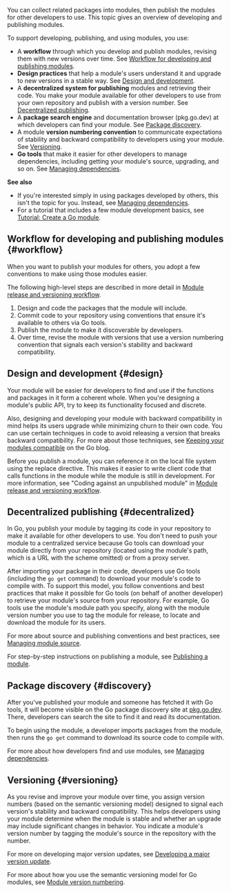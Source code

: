 <!--{
  "Title": "Developing and publishing modules",
  "Path": "/doc/modules/developing"
}-->

You can collect related packages into modules, then publish the modules for
other developers to use. This topic gives an overview of developing and
publishing modules.

To support developing, publishing, and using modules, you use:

*   A **workflow** through which you develop and publish modules, revising them
	with new versions over time. See [Workflow for developing and publishing
	modules](#workflow).
*	**Design practices** that help a module's users understand it and upgrade
	to new versions in a stable way. See [Design and development](#design).
*   A **decentralized system for publishing** modules and retrieving their code.
	You make your module available for other developers to use from your own
	repository and publish with a version number. See [Decentralized
	publishing](#decentralized).
*   A **package search engine** and documentation browser (pkg.go.dev) at which
	developers can find your module. See [Package discovery](#discovery).
*   A module **version numbering convention** to communicate expectations of
	stability and backward compatibility to developers using your module. See
	[Versioning](#versioning).
*   **Go tools** that make it easier for other developers to manage
	dependencies, including getting your module's source, upgrading, and so on.
	See [Managing dependencies](/doc/modules/managing-dependencies).

**See also**

*   If you're interested simply in using packages developed by others, this
	isn't the topic for you. Instead, see [Managing
	dependencies](managing-dependencies).
*   For a tutorial that includes a few module development basics, see
	[Tutorial: Create a Go module](/doc/tutorial/create-module).

## Workflow for developing and publishing modules {#workflow}

When you want to publish your modules for others, you adopt a few conventions to
make using those modules easier.

The following high-level steps are described in more detail in [Module release
and versioning workflow](release-workflow).

1. Design and code the packages that the module will include.
1. Commit code to your repository using conventions that ensure it's available
	to others via Go tools.
1. Publish the module to make it discoverable by developers.
1. Over time, revise the module with versions that use a version numbering
	convention that signals each version's stability and backward compatibility.

## Design and development {#design}

Your module will be easier for developers to find and use if the functions and
packages in it form a coherent whole. When you're designing a module's public
API, try to keep its functionality focused and discrete.

Also, designing and developing your module with backward compatibility in mind
helps its users upgrade while minimizing churn to their own code. You can use
certain techniques in code to avoid releasing a version that breaks backward
compatibility. For more about those techniques, see [Keeping your modules
compatible](https://blog.golang.org/module-compatibility) on the Go blog.

Before you publish a module, you can reference it on the local file system using
the replace directive. This makes it easier to write client code that calls
functions in the module while the module is still in development. For more
information, see "Coding against an unpublished module" in [Module release and
versioning workflow](release-workflow#unpublished).

## Decentralized publishing {#decentralized}

In Go, you publish your module by tagging its code in your repository to make it
available for other developers to use. You don't need to push your module to a
centralized service because Go tools can download your module directly from your
repository (located using the module's path, which is a URL with the scheme
omitted) or from a proxy server.

After importing your package in their code, developers use Go tools (including
the `go get` command) to download your module's code to compile with. To support
this model, you follow conventions and best practices that make it possible for
Go tools (on behalf of another developer) to retrieve your module's source from
your repository. For example, Go tools use the module's module path you specify,
along with the module version number you use to tag the module for release, to
locate and download the module for its users.

For more about source and publishing conventions and best practices, see
[Managing module source](/doc/modules/managing-source).

For step-by-step instructions on publishing a module, see [Publishing a
module](publishing).

## Package discovery {#discovery}

After you've published your module and someone has fetched it with Go tools, it
will become visible on the Go package discovery site at
[pkg.go.dev](https://pkg.go.dev/). There, developers can search the site to find
it and read its documentation.

To begin using the module, a developer imports packages from the module, then
runs the `go get` command to download its source code to compile with.

For more about how developers find and use modules, see [Managing
dependencies](managing-dependencies).

## Versioning {#versioning}

As you revise and improve your module over time, you assign version numbers
(based on the semantic versioning model) designed to signal each version's
stability and backward compatibility. This helps developers using your module
determine when the module is stable and whether an upgrade may include
significant changes in behavior. You indicate a module's version number by
tagging the module's source in the repository with the number.

For more on developing major version updates, see [Developing a major version
update](major-version).

For more about how you use the semantic versioning model for Go modules, see
[Module version numbering](/doc/modules/version-numbers).
